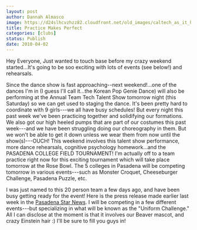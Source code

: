 ```yaml
---
layout: post
author: Dannah Almasco
image: https://d24slhcvzhzz82.cloudfront.net/old_images/caltech_as_it_happens/6a0105349b8251970b01347f99d1cd970c.jpg
title: Practice Makes Perfect
categories: [clubs]
status: Publish
date: 2010-04-02
---
```


Hey Everyone,
Just wanted to touch base before my crazy weekend started...It's going to be soo exciting with lots of events (see below!) and rehearsals.

Since the dance show is fast approaching--next weekend!...one of the dances I'm in (I guess I'll call it...the Korean Pop Genie Dance) will also be performing at the Annual Team Tech Talent Show tomorrow night (this Saturday) so we can get used to staging the dance. It's been pretty hard to coordinate with 9 girls---we all have busy schedules! But every night this past week we've been practicing together and solidifying our formations. 
We also got our high heeled pumps that are part of our costumes this past week---and we have been struggling doing our choreography in them. But we won't be able to get it down unless we wear them from now until the show(s)---OUCH!
This weekend involves this talent show performance, more dance rehearsals, cognitive psychology homework...and the PASADENA COLLEGE FIELD TOURNAMENT! I'm actually off to a team practice right now for this exciting tournament which will take place tomorrow at the Rose Bowl. The 5 colleges in Pasadena will be competing tomorrow in various events---such as Monster Croquet, Cheeseburger Challenge, Pasadena Puzzle, etc.

I was just named to this 20 person team a few days ago, and have been busy getting ready for the event! Here is the press release made earlier last week in the [Pasadena Star News](https://www.pasadenastarnews.com/ci_14770977). I will be competing in a few different events---but specializing in what will be known as the "Uniform Challenge." All I can disclose at the moment is that it involves our Beaver mascot, and crazy Einstein hair :) I'll be sure to fill you guys in! 

